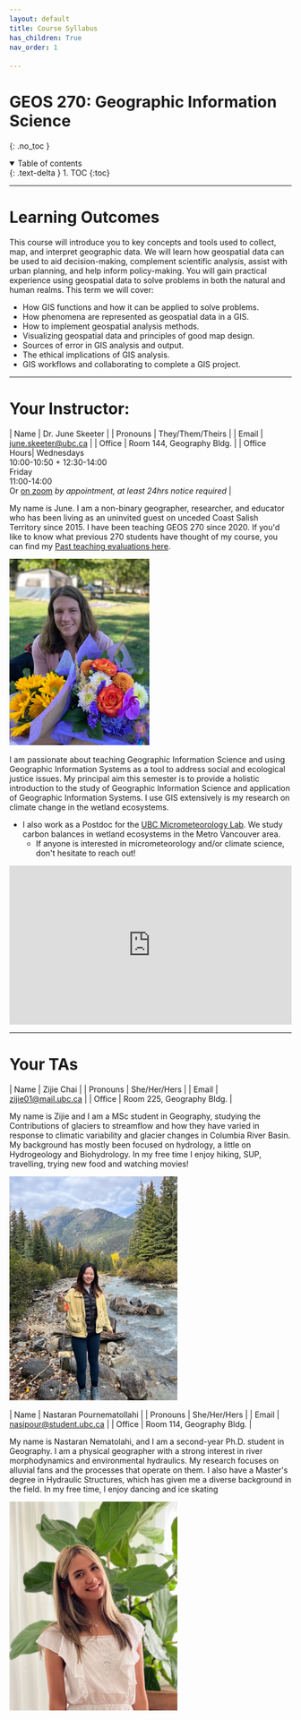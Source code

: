 ```yaml
---
layout: default
title: Course Syllabus
has_children: True
nav_order: 1

---
```


# GEOS 270: Geographic Information Science
{: .no_toc }

<details open markdown="block">
  <summary>
    Table of contents
  </summary>
  {: .text-delta }
1. TOC
{:toc}
</details>

---

# Learning Outcomes

This course will introduce you to key concepts and tools used to collect, map, and interpret geographic data.  We will learn how geospatial data can be used to aid decision-making, complement scientific analysis, assist with urban planning, and help inform policy-making.  You will gain practical experience using geospatial data to solve problems in both the natural and human realms.  This term we will cover:

* How GIS functions and how it can be applied to solve problems.
* How phenomena are represented as geospatial data in a GIS.
* How to implement geospatial analysis methods.
* Visualizing geospatial data and principles of good map design. 
* Sources of error in GIS analysis and output.
* The ethical implications of GIS analysis.
* GIS workflows and collaborating to complete a GIS project.

---


# Your Instructor:

| Name | Dr. June Skeeter |
| Pronouns | They/Them/Theirs |
| Email | june.skeeter@ubc.ca |
| Office | Room 144, Geography Bldg. |
| Office Hours| Wednesdays<br>10:00-10:50 + 12:30-14:00<br>Friday<br>11:00-14:00<br> Or [on zoom](https://ubc.zoom.us/j/66359522453?pwd=ZzZUMzV3NVY1V3pzcmYzZFBadW93UT09) *by appointment, at least 24hrs notice required* |

My name is June.  I am a non-binary geographer, researcher, and educator who has been living as an uninvited guest on unceded Coast Salish Territory since 2015.  I have been teaching GEOS 270 since 2020.  If you'd like to know what previous 270 students have thought of my course, you can find my [Past teaching evaluations here](https://github.com/GEOS270/Syllabus/tree/main/docs/Evaluations).

<img src="docs/images/June.jpg" alt="missing" class="inline" width="250"/>

I am passionate about teaching Geographic Information Science and using Geographic Information Systems as a tool to address social and ecological justice issues.  My principal aim this semester is to provide a holistic introduction to the study of Geographic Information Science and application of Geographic Information Systems.  I use GIS extensively is my research on climate change in the wetland ecosystems.

* I also work as a Postdoc for the [UBC Micrometeorology Lab](https://blogs.ubc.ca/saraknox/).  We study carbon balances in wetland ecosystems in the Metro Vancouver area.
  * If anyone is interested in micrometeorology and/or climate science, don't hesitate to reach out!


<div style="overflow: hidden;
  padding-top: 56.25%;
  position: relative">
  <iframe src="https://ubc-micromet.github.io/FieldSiteMaps/" title="Processes" scrolling="no" frameborder="0"
    style="border: 0;
   height: 100%;
   left: 0;
   position: absolute;
   top: 0;
   width: 100%;">
   <p>Your browser does not support iframes.</p>
 </iframe>
</div>


---

# Your TAs

| Name | Zijie Chai |
| Pronouns | She/Her/Hers |
| Email | zijie01@mail.ubc.ca |
| Office | Room 225, Geography Bldg. |

My name is Zijie and I am a MSc student in Geography, studying the Contributions of glaciers to streamflow and how they have varied in response to climatic variability and glacier changes in Columbia River Basin. My background has mostly been focused on hydrology, a little on Hydrogeology and Biohydrology. In my free time I enjoy hiking, SUP, travelling, trying new food and watching movies!

<img src="docs/images/Zijie.jpg" alt="hi" class="inline" width="300"/>


| Name | Nastaran Pournematollahi |
| Pronouns | She/Her/Hers |
| Email | nasipour@student.ubc.ca |
| Office | Room 114, Geography Bldg. |

My name is Nastaran Nematolahi, and I am a second-year Ph.D. student in Geography. I am a physical geographer with a strong interest in river morphodynamics and environmental hydraulics. My research focuses on alluvial fans and the processes that operate on them. I also have a Master's degree in Hydraulic Structures, which has given me a diverse background in the field. In my free time, I enjoy dancing and ice skating

<img src="docs/images/Nastaran.jpg" alt="hi" class="inline" width="300"/>
